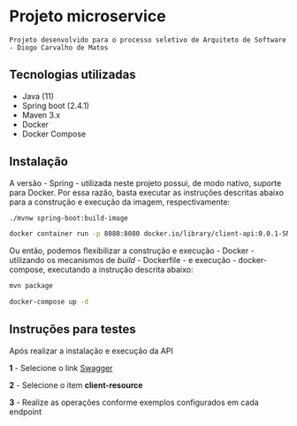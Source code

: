 # Projeto microservice

	Projeto desenvolvido para o processo seletivo de Arquiteto de Software - Diogo Carvalho de Matos

## Tecnologias utilizadas

- Java (11)
- Spring boot (2.4.1)
- Maven 3.x
- Docker 
- Docker Compose

## Instalação

A versão - Spring - utilizada neste projeto possui, de modo nativo, suporte para Docker. Por essa razão, basta executar as instruções descritas abaixo para a construção e execução da imagem, respectivamente:

```bash
./mvnw spring-boot:build-image

docker container run -p 8080:8080 docker.io/library/client-api:0.0.1-SNAPSHOT
```

Ou então, podemos flexibilizar a construção e execução - Docker - utilizando os mecanismos de *build* - Dockerfile - e execução - docker-compose, executando a instrução descrita abaixo:

```bash
mvn package

docker-compose up -d
```

## Instruções para testes

Após realizar a instalação e execução da API

**1** - Selecione o link [Swagger](http://client-api-builders.azurewebsites.net/api/v1/swagger-ui/index.html)

**2** - Selecione o item **client-resource** 

**3** - Realize as operações conforme exemplos configurados em cada endpoint
